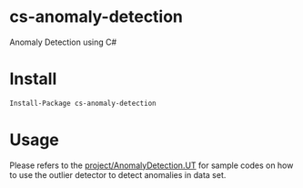 # cs-anomaly-detection

Anomaly Detection using C#

# Install

```bash 
Install-Package cs-anomaly-detection
```

# Usage

Please refers to the [project/AnomalyDetection.UT](project/AnomalyDetection.UT) for sample codes on how to use the outlier detector to detect anomalies in data set.
